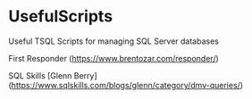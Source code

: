# UsefulScripts
Useful TSQL Scripts for managing SQL Server databases

First Responder (https://www.brentozar.com/responder/)

SQL Skills [Glenn Berry] (https://www.sqlskills.com/blogs/glenn/category/dmv-queries/)

